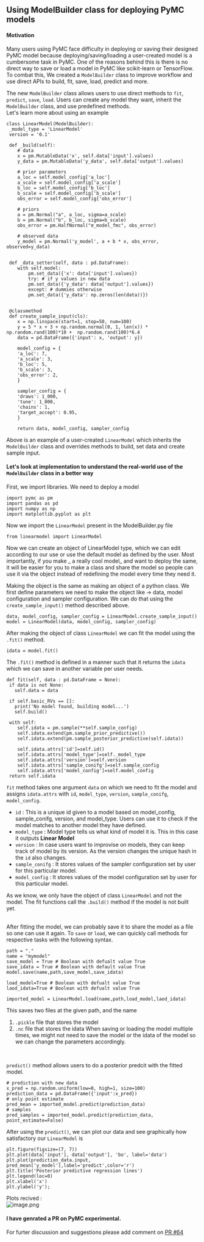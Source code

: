 ## Using ModelBuilder class for deploying PyMC models <br>

#### Motivation
Many users using PyMC face difficulty in deploying or saving their designed PyMC model because deploying/saving/loading a user-created model is a cumbersome task in PyMC. One of the reasons behind this is there is no direct way to save or load a model in PyMC like scikit-learn or TensorFlow. To combat this, We created a `ModelBuilder` class to improve workflow and use direct APIs to build, fit, save, load, predict and more.

The new `ModelBuilder` class allows users to use direct methods to `fit`, `predict`, `save`, `load`. Users can create any model they want, inherit the `ModelBuilder` class, and use predefined methods. <br>
Let's learn more about using an example <br>
```
class LinearModel(ModelBuilder):
 _model_type = 'LinearModel'
 version = '0.1'

 def _build(self):
    # data
    x = pm.MutableData('x', self.data['input'].values)
    y_data = pm.MutableData('y_data', self.data['output'].values)

    # prior parameters
    a_loc = self.model_config['a_loc']
    a_scale = self.model_config['a_scale']
    b_loc = self.model_config['b_loc']
    b_scale = self.model_config['b_scale']
    obs_error = self.model_config['obs_error']

    # priors
    a = pm.Normal("a", a_loc, sigma=a_scale)
    b = pm.Normal("b", b_loc, sigma=b_scale)
    obs_error = pm.HalfNormal("σ_model_fmc", obs_error)

    # observed data
    y_model = pm.Normal('y_model', a + b * x, obs_error, observed=y_data)


 def _data_setter(self, data : pd.DataFrame):
    with self.model:
        pm.set_data({'x': data['input'].values})
        try: # if y values in new data
        pm.set_data({'y_data': data['output'].values})
        except: # dummies otherwise
        pm.set_data({'y_data': np.zeros(len(data))})


 @classmethod
 def create_sample_input(cls):
    x = np.linspace(start=1, stop=50, num=100)
    y = 5 * x + 3 + np.random.normal(0, 1, len(x)) * np.random.rand(100)*10 +  np.random.rand(100)*6.4
    data = pd.DataFrame({'input': x, 'output': y})

    model_config = {
    'a_loc': 7,
    'a_scale': 3,
    'b_loc': 5,
    'b_scale': 3,
    'obs_error': 2,
    }

    sampler_config = {
    'draws': 1_000,
    'tune': 1_000,
    'chains': 1,
    'target_accept': 0.95,
    }

    return data, model_config, sampler_config
```
Above is an example of a user-created `LinearModel` which inherits the `ModelBuilder` class and overrides methods to build, set data and create sample input. <br>
#### Let's look at implementation to understand the real-world use of the `ModelBuilder` class in a better way <br>

First, we import libraries. We need to deploy a model
```
import pymc as pm
import pandas as pd
import numpy as np
import matplotlib.pyplot as plt
```
Now we import the `LinearModel` present in the ModelBuilder.py file
```
from linearmodel import LinearModel
```
Now we can create an object of LinearModel type, which we can edit according to our use or use the default model as defined by the user.
Most importantly, if you make _ a really cool model_ and want to deploy the same, it will be easier for you to make a class and share the model so people can use it via the object instead of redefining the model every time they need it. <br>

Making the object is the same as making an object of a python class. We first define parameters we need to make the object like -> data, model configuration and sampler configuration. 
We can do that using the `create_sample_input()` method described above.
```
data, model_config, sampler_config = LinearModel.create_sample_input() 
model = LinearModel(data, model_config, sampler_config)
```
After making the object of class `LinearModel` we can fit the model using the `.fit()` method.
```
idata = model.fit()
```
The `.fit()` method is defined in a manner such that it returns the `idata` which we can save in another variable per user needs.
```
def fit(self, data : pd.DataFrame = None):
 if data is not None: 
   self.data = data

 if self.basic_RVs == []:
   print('No model found, building model...')
   self.build()

 with self:
    self.idata = pm.sample(**self.sample_config)
    self.idata.extend(pm.sample_prior_predictive())
    self.idata.extend(pm.sample_posterior_predictive(self.idata))

    self.idata.attrs['id']=self.id()
    self.idata.attrs['model_type']=self._model_type
    self.idata.attrs['version']=self.version
    self.idata.attrs['sample_conifg']=self.sample_config
    self.idata.attrs['model_config']=self.model_config
 return self.idata
```
`fit` method takes one argument `data` on which we need to fit the model and assigns `idata.attrs` with `id`, `model_type`, `version`, `sample_conifg`, `model_config`. 
* `id` : This is a unique id given to a model based on model_config, sample_conifg, version, and model_type. Users can use it to check if the model matches to another model they have defined.
* `model_type` : Model type tells us what kind of model it is. This in this case it outputs **Linear Model** 
* `version` : In case users want to improvise on models, they can keep track of model by its version. As the version changes the unique hash in the `id` also changes.
* `sample_conifg` : It stores values of the sampler configuration set by user for this particular model.
* `model_config` : It stores values of the model configuration set by user for this particular model.

As we know, we only have the object of class `LinearModel` and not the model. The fit functions call the `.build()` method if the model is not built yet. <br> <br>

After fitting the model, we can probably save it to share the model as a file so one can use it again.
To `save` or `load`, we can quickly call methods for respective tasks with the following syntax. 
```
path = "."
name = "mymodel"
save_model = True # Boolean with defualt value True
save_idata = True # Boolean with default value True
model.save(name,path,save_model,save_idata)

load_model=True # Boolean with defualt value True
laod_idata=True # Boolean with defualt value True

imported_model = LinearModel.load(name,path,load_model,laod_idata)
``` 
This saves two files at the given path, and the name
1. `.pickle` file that stores the model
2. `.nc` file that stores the idata
When saving or loading the model multiple times, we might not need to save the model or the idata of the model so we can change the parameters accordingly.
<br>

`predict()` method allows users to do a posterior predcit with the fitted model.
```
# prediction with new data
x_pred = np.random.uniform(low=0, high=1, size=100)
prediction_data = pd.DataFrame({'input':x_pred})
# only point estimate
pred_mean = imported_model.predict(prediction_data)
# samples
pred_samples = imported_model.predict(prediction_data, point_estimate=False)
```

After using the `predict()`, we can plot our data and see graphically how satisfactory our `LinearModel` is
```
plt.figure(figsize=(7, 7))
plt.plot(data['input'], data['output'], 'bo', label='data')
plt.plot(prediction_data.input, pred_mean['y_model'],label='predict',color='r')
plt.title('Posterior predictive regression lines')
plt.legend(loc=0)
plt.xlabel('x')
plt.ylabel('y');
```
Plots recived : <br>
![image.png](images/modelbuilder.png)


#### I have genrated a PR on PyMC experimental.
For furter discussion and suggestions please add comment on [PR #64](https://github.com/pymc-devs/pymc-experimental/pull/64)